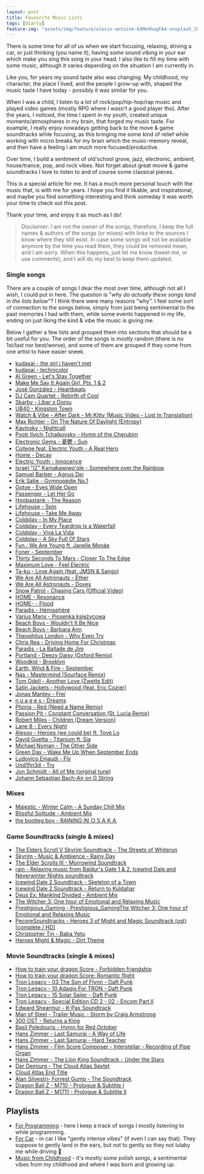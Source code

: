 ```yaml
---
layout: post
title: Favourite Music Lists
tags: [diarty]
feature-img: "assets/img/feature/alexis-antoine-kXMe4hugFA4-unsplash_1920_optimized.jpg"
---
```


There is some time for all of us when we start focusing, relaxing, driving a car, or just thinking (you name it), having some sound vibing in your ear which make you sing this song in your head. I also like to fill my time with some music, although it varies depending on the situation I am currently in.

Like you, for years my sound taste also was changing. My childhood, my character, the place I lived, and the people I grow-up with, shaped the music taste I have today - possibly it was similar for you.

When I was a child, I listen to a lot of rock/pop/hip-hop/rap music and played video games (mostly RPG where I wasn't a good player tho). After the years, I noticed, the time I spent in my youth, created unique moments/atmospheres in my brain, that forged my music taste. For example, I really enjoy nowadays getting back to the move & game soundtracks while focusing, as this bringing me some kind of relief while working with micro breaks for my brain which the music-memory reveal, and then have a feeling I am much more focused/productive.

Over time, I build a sentiment of old'school grove, jazz, electronic, ambient, house/trance, pop, and rock vibes. Not forget about great movie & game soundtracks I love to listen to and of course some classical pieces.

This is a special article for me. It has a much more personal touch with the music that, is with me for years. I hope you find it likable, and inspirational, and maybe you find something interesting and think someday it was worth your time to check out this post.

Thank your time, and enjoy it as much as I do!

> Disclaimer: I am not the owner of the songs, therefore, I keep the full names & authors of the songs (or mixes) with links to the sources I know where they still exist. In case some songs will not be available anymore by the time you read them, they could be removed mean, and I am sorry. When this happens, just let me know (tweet me, or use comments), and I will do my best to keep them updated.

### Single songs

There are a couple of songs I dear the most over time, although not all I wish, I could put in here. The question is "_why do actually these songs land in the lists below_"?
I think there were many reasons "why". I feel some sort of connection to the songs below, simply from just being sentimental to the past memories I had with them, while some events happened in my life, ending on just liking the kind & vibe the music is giving me.

Below I gather a few lists and grouped them into sections that should be a bit useful for you. The order of the songs is mostly random (there is no 1st/last nor best/worse), and some of them are grouped if they come from one artist to have easier sneek.

-   [kudasai - the girl i haven't met](https://youtu.be/XDpoBc8t6gE)
-   [kudasai - technicolor](https://youtu.be/oAGWFop_Hx8)
-   [Al Green - Let's Stay Together](https://youtu.be/COiIC3A0ROM)
-   [Make Me Say It Again Girl, Pts. 1 & 2](https://youtu.be/60ZeFnaMh3s)
-   [José González - Heartbeats](https://youtu.be/ik_BQYbbZ5U)
-   [DJ Cam Quartet - Rebirth of Cool](https://youtu.be/oU0ZmbBY9QI)
-   [Skarby - Liber x Doniu](https://youtu.be/TgjTKbLfW2E)
-   [UB40 - Kingston Town](https://youtu.be/0rJA9lnGcP4)
-   [Watch & Vibe - After Dark - Mr.Kitty (Music Video - Lost In Translation)](https://youtu.be/OKgtA3h8WB8)
-   [Max Richter - On The Nature Of Daylight (Entropy)](https://youtu.be/b_YHE4Sx-08)
-   [Kavinsky - Nightcall](https://youtu.be/8k2AMDvugzw)
-   [Pyotr Ilyich Tchaikovsky - Hymn of the Cherubim](https://youtu.be/OPlK5HwFxcw)
-   [Electronic Gems - 憂鬱 - Sun](https://youtu.be/oxoqm05c7yA)
-   [College feat. Electric Youth - A Real Hero](https://youtu.be/wcV1UpZAWAc)
-   [Home - Decay](https://youtu.be/N2SW_MWBa6w)
-   [Electric Youth - Innocence](https://youtu.be/kOWM9ao38lM)
-   [Israel "IZ" Kamakawiwoʻole - Somewhere over the Rainbow](https://youtu.be/V1bFr2SWP1I)
-   [Samuel Barber - Agnus Dei](https://youtu.be/AiuC_CaObbI)
-   [Erik Satie - Gymnopédie No.1](https://youtu.be/S-Xm7s9eGxU)
-   [Gotye - Eyes Wide Open](https://youtu.be/oyVJsg0XIIk)
-   [Passenger - Let Her Go](https://youtu.be/RBumgq5yVrA)
-   [Hoobastank - The Reason](https://youtu.be/fV4DiAyExN0)
-   [Lifehouse - Spin](https://youtu.be/LWnIEHVoiXg)
-   [Lifehouse - Take Me Away](https://youtu.be/6EVyTBgLL1Y)
-   [Coldplay - In My Place](https://youtu.be/gnIZ7RMuLpU)
-   [Coldplay - Every Teardrop Is a Waterfall](https://youtu.be/fyMhvkC3A84)
-   [Coldplay - Viva La Vida](https://youtu.be/dvgZkm1xWPE)
-   [Coldplay - A Sky Full Of Stars](https://youtu.be/VPRjCeoBqrI)
-   [Fun.: We Are Young ft. Janelle Monáe](https://youtu.be/Sv6dMFF_yts)
-   [Foner - September](https://youtu.be/X2DTnOH_MGc)
-   [Thirty Seconds To Mars - Closer To The Edge](https://youtu.be/mLqHDhF-O28)
-   [Maximum Love - Feel Electric](https://youtu.be/TfyRHcs8GL8)
-   [Ta-ku - Love Again (feat. JMSN & Sango)](https://youtu.be/hrf8cbHSm4I)
-   [We Are All Astronauts - Ether](https://youtu.be/-fFbeSykaJk)
-   [We Are All Astronauts - Doves](https://youtu.be/7AoJwMImQZE)
-   [Snow Patrol - Chasing Cars (Official Video)](https://youtu.be/GemKqzILV4w)
-   [HOME - Resonance](https://youtu.be/8GW6sLrK40k)
-   [HOME- - Flood](https://youtu.be/4ud0TImHgVo)
-   [Paradis - Hémisphère](https://youtu.be/H2BDtpbL-4c)
-   [Varius Manx - Piosenka księżycowa](https://youtu.be/guJ25FxCwmY)
-   [Beach Boys - Wouldn't It Be Nice](https://youtu.be/nZBKFoeDKJo)
-   [Beach Boys - Barbara Ann](https://youtu.be/vPRonG87eKw)
-   [Theophilus London - Why Even Try](https://youtu.be/XVnvgycRU9k)
-   [Chris Rea - Driving Home For Christmas](https://youtu.be/DDt3u2Ev1cI)
-   [Paradis - La Ballade de Jim](https://youtu.be/Fkz8i72o20s)
-   [Portland - Deezy Daisy (Oxford Remix)](https://youtu.be/z9_wLS8zYHA)
-   [Woodkid - Brooklyn](https://youtu.be/3kJdQb0Fplg)
-   [Earth, Wind & Fire - September](https://youtu.be/Gs069dndIYk)
-   [Nas - Mastermind (Sourface Remix)](https://youtu.be/sfTf2EdeEnA)
-   [Tom Odell - Another Love (Zwette Edit)](https://youtu.be/4ZHwu0uut3k)
-   [Satin Jackets - Hollywood (feat. Eric Cozier)](https://youtu.be/K8xv6-Fc2fY)
-   [Jonas Mantey - Frei](https://youtu.be/PoRk-4NOwXE)
-   [n u a g e s - Dreams](https://youtu.be/9RMHHwJ9Eqk)
-   [Phoria - Red (Need a Name Remix)](https://youtu.be/xLEoAYElRDc)
-   [Passion Pit - Constant Conversation (St. Lucia Remix)](https://youtu.be/E3hltc8Wgfw)
-   [Robert Miles - Children [Dream Version]](https://youtu.be/CC5ca6Hsb2Q)
-   [Lane 8 - Every Night](https://youtu.be/fo9oCklYqIE)
-   [Alesso - Heroes (we could be) ft. Tove Lo](https://youtu.be/a7SouU3ECpU)
-   [David Guetta - Titanium ft. Sia](https://youtu.be/JRfuAukYTKg)
-   [Michael Nyman - The Other Side](https://youtu.be/-PDter1EKbk)
-   [Green Day - Wake Me Up When September Ends](https://youtu.be/NU9JoFKlaZ0)
-   [Ludovico Einaudi - Fly](https://youtu.be/k016mR9tQdI)
-   [Und1fin3d - Try](https://youtu.be/5JU_l3w0f7o)
-   [Jon Schmidt - All of Me (original tune)](https://youtu.be/9fAZIQ-vpdw)
-   [Johann Sebastian Bach-Air on G String](https://youtu.be/U7RYSQvrUrc)

### Mixes

-   [Majestic - Winter Calm - A Sunday Chill Mix](https://youtu.be/rahRaVtEQaM)
-   [Blissful Solitude - Ambient Mix](https://youtu.be/dTW2MxfqVLI)
-   [the bootleg boy - RAINING IN ＯＳＡＫＡ](https://youtu.be/YOJsKatW-Ts)

### Game Soundtracks (single & mixes)

-   [The Elders Scroll V Skyrim Soundtrack - The Streets of Whiterun](https://youtu.be/_34gUVqLkAo)
-   [Skyrim - Music & Ambience - Rainy Day](https://youtu.be/8F1-1j_ZDgc)
-   [The Elder Scrolls III - Morrowind Soundtrack](https://youtu.be/xULTMMgwLuo)
-   [rain - Relaxing music from Baldur's Gate 1 & 2, Icewind Dale and Neverwinter Nights soundtrack](https://youtu.be/fngETb9TncM)
-   [Icewind Dale 2 Soundtrack - Skeleton of a Town](https://youtu.be/22bd9soyRIA?t=179)
-   [Icewind Dale 2 Soundtrack - Return to Kuldahar](https://youtu.be/22bd9soyRIA?t=1104)
-   [Deus Ex: Mankind Divided - Ambient Mix](https://youtu.be/JveR2Qfvq-I)
-   [The Witcher 3: One hour of Emotional and Relaxing Music](https://youtu.be/8GYL6c_GTE0)
-   [Prestigious_Gaming - Prestigious_GamingThe Witcher 3: One hour of Emotional and Relaxing Music](https://youtu.be/8GYL6c_GTE0)
-   [PecoreSoundtracks - Heroes 3 of Might and Magic Soundtrack (ost) [complete / HD]](https://youtu.be/q43G9FTaomg)
-   [Christopher Tin - Baba Yetu](https://youtu.be/IJiHDmyhE1A)
-   [Heroes Might & Magic - Dirt Theme](https://youtu.be/UEaCNtIHSgY)

### Movie Soundtracks (single & mixes)

-   [How to train your dragon Score - Forbidden friendship](https://youtu.be/6CJ96LGGP6w)
-   [How to train your dragon Score: Romantic flight](https://youtu.be/rY07_dX3F88)
-   [Tron Legacy - 03 The Son of Flynn - Daft Punk](https://youtu.be/vlEN8svyHj8)
-   [Tron Legacy - 10 Adagio For TRON - Daft Punk](https://youtu.be/aFIXKXYfEy0)
-   [Tron Legacy - 15 Solar Sailer - Daft Punk](https://youtu.be/yRvVyMuWbpM)
-   [Tron Legacy - Special Edition CD 2 - 02 - Encom Part II](https://youtu.be/06MHAIZALjw)
-   [Edward Shearmur - K-Pax Soundtrack](https://youtu.be/rvFrRGZ6kh4)
-   [Man of Steel - Trailer Music - Storm by Craig Armstrong](https://youtu.be/34F_WHJ-AZE)
-   [300 OST - Returns a King](https://youtu.be/VAZsf8mTfyk)
-   [Basil Poledouris - Hymn for Red October](https://youtu.be/JNzvqDVm0hw)
-   [Hans Zimmer - Last Samurai - A Way of Life](https://youtu.be/CIaIJoG5EO4)
-   [Hans Zimmer - Last Samurai - Hard Teacher](https://youtu.be/Z1vp9HgVL6I)
-   [Hans Zimmer - Film Score Composer - Interstellar - Recording of Pipe Organ](https://youtu.be/pcaOVCnsYJM)
-   [Hans Zimmer - The Lion King Soundtrack - Under the Stars](https://youtu.be/vOf78z3Hi4U)
-   [Der Demiurg - The Cloud Atlas Sextet](https://youtu.be/C2U-lL_qdTI)
-   [Cloud Atlas End Title](https://youtu.be/mXttp8_xSHQ)
-   [Alan Silvestri- Forrest Gump - The Soundtrack](https://youtu.be/SORlV8qAuIs)
-   [Dragon Ball Z - M710 - Prologue & Subtitle I](https://youtu.be/218ELDhIiGY?t=457)
-   [Dragon Ball Z - M1711 - Prologue & Subtitle II](https://youtu.be/218ELDhIiGY?t=2429)

## Playlists

-   [For Programming](https://www.youtube.com/playlist?list=PLLREqAE2gkX7KVjBjUpG0a2hbJ-IuRY9B) - here I keep a track of songs I mostly listening to while programming.
-   [For Car](https://www.youtube.com/playlist?list=PLLREqAE2gkX6b2fqRggv1eV-fQUpVbrZc) - in car I like "gently intense vibes" (if even I can say that). They suppose to gently land in the ears, but not to gently so they not lulaby me while driving 🙈
-   [Music from Childhood](https://www.youtube.com/playlist?list=PLLREqAE2gkX6z_1qAuJOCn5Spf4kvtuM7) - it's mostly some polish songs, a sentimental vibes from my childhood and where I was born and growing up.
